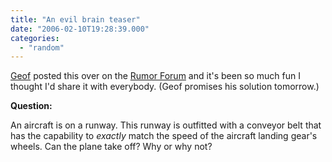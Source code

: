 ```yaml
---
title: "An evil brain teaser"
date: "2006-02-10T19:28:39.000"
categories: 
  - "random"
---
```


[Geof](http://www.gfmorris.net) posted this over on the [Rumor Forum](http://rocksmyfaceoff.net/forum/) and it's been so much fun I thought I'd share it with everybody. (Geof promises his solution tomorrow.)

**Question:**

An aircraft is on a runway. This runway is outfitted with a conveyor belt that has the capability to _exactly_ match the speed of the aircraft landing gear's wheels. Can the plane take off? Why or why not?
